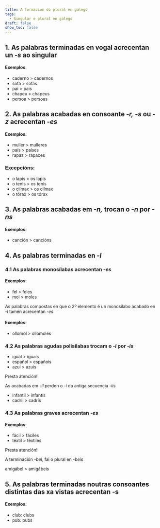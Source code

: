 ```yaml
---
title: A formación do plural en galego
tags:
  - Singular e plural en galego
draft: false
show_toc: false
---
```

## 1. As palabras terminadas en vogal acrecentan un *-s* ao singular

#### Exemplos:
- caderno > cadernos
- sofá > sofás
- pai > pais
- chapeu > chapeus
- persoa > persoas


## 2. As palabras acabadas en consoante *-r,* *-s* ou *-z* acrecentan *-es*

#### Exemplos:
- muller > mulleres
- país > países
- rapaz > rapaces

### Excepcións: 
- o lapis > os lapis
- o tenis > os tenis
- o clímax > os clímax
- o tórax > os tórax


## 3. As palabras acabadas em *-n,* trocan o *-n* por *-ns*

#### Exemplos:

- canción > cancións

## 4. As palabras terminadas en *-l*

### 4.1 As palabras monosílabas acrecentan *-es*

#### Exemplos:

- fel > feles
- mol > moles

As palabras compostas en que o 2º elemento é un monosílabo acabado en *-l* tamén acrecentan *-es*

#### Exemplos:

- ollomol > ollomoles

### 4.2 As palabras agudas polisílabas trocam o *-l* por *-is*

- igual > iguais
- español > españois
- azul > azuis

<article> 

Presta atención!

As acabadas em *-il* perden o *-i* da antiga secuencia *-iis*

- infantil > infantís
- cadril > cadrís

</article>

### 4.3 As palabras graves acrecentan *-es*

#### Exemplos:

- fácil > fáciles
- téxtil > téxtiles

<article>
Presta atención!

A terminación *-bel,* fai o plural en *-beis*

amigábel > amigábeis
</article>

## 5. As palabras terminadas noutras consoantes distintas das xa vistas acrecentan -s

#### Exemplos:
- club: clubs
- pub: pubs
